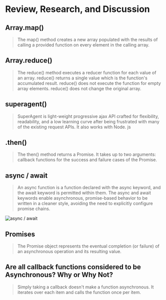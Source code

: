 # Review, Research, and Discussion

## Array.map()
> The map() method creates a new array populated with the results of calling a provided function on every element in the calling array.

## Array.reduce()
> The reduce() method executes a reducer function for each value of an array. reduce() returns a single value which is the function's accumulated result. reduce() does not execute the function for empty array elements. reduce() does not change the original array.

## superagent()
> SuperAgent is light-weight progressive ajax API crafted for flexibility, readability, and a low learning curve after being frustrated with many of the existing request APIs. It also works with Node. js

## .then()
> The then() method returns a Promise. It takes up to two arguments: callback functions for the success and failure cases of the Promise.

## async / await 
> An async function is a function declared with the async keyword, and the await keyword is permitted within them. The async and await keywords enable asynchronous, promise-based behavior to be written in a cleaner style, avoiding the need to explicitly configure promise chains.

 ![async / await](https://miro.medium.com/max/1198/1*jcywAqHuABrR1wt0oB1WCQ.png)

## Promises 
> The Promise object represents the eventual completion (or failure) of an asynchronous operation and its resulting value.

## Are all callback functions considered to be Asynchronous? Why or Why Not?
> Simply taking a callback doesn't make a function asynchronous. 
> It iterates over each item and calls the function once per item.
